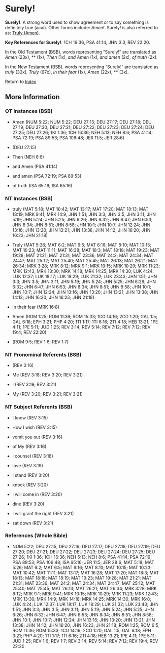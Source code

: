 # Surely!
**Surely!**. 
A strong word used to show agreement or to say something is definitely true (acai). 
Other forms include: 
*Amen!*. 
Surely! is also referred to as: 
[Truly (Amen)](Truly.2.md). 


**Key References for Surely!**: 
1CH 16:36, PSA 41:14, JHN 3:3, REV 22:20. 


In the Old Testament (BSB), words representing “Surely!” are translated as 
*Amen* (23x), ** (1x), *Then* (1x), *and Amen* (1x), *and amen* (2x), *of truth* (2x). 


In the New Testament (BSB), words representing “Surely!” are translated as 
*truly* (33x), *Truly* (67x), *in their fear* (1x), *Amen* (22x), ** (3x). 


Return to [Index](00-Index.md)

## More Information

### OT Instances (BSB)

* Amen (NUM 5:22; NUM 5:22; DEU 27:16; DEU 27:17; DEU 27:18; DEU 27:19; DEU 27:20; DEU 27:21; DEU 27:22; DEU 27:23; DEU 27:24; DEU 27:25; DEU 27:26; 1KI 1:36; 1CH 16:36; NEH 5:13; NEH 8:6; PSA 41:14; PSA 72:19; PSA 89:53; PSA 106:48; JER 11:5; JER 28:6)

*  (DEU 27:15)

* Then (NEH 8:6)

* and Amen (PSA 41:14)

* and amen (PSA 72:19; PSA 89:53)

* of truth (ISA 65:16; ISA 65:16)



### NT Instances (BSB)

* truly (MAT 5:18; MAT 10:42; MAT 13:17; MAT 17:20; MAT 18:13; MAT 18:19; MRK 9:41; MRK 14:9; JHN 1:51; JHN 3:3; JHN 3:5; JHN 3:11; JHN 5:19; JHN 5:24; JHN 5:25; JHN 6:26; JHN 6:32; JHN 6:47; JHN 6:53; JHN 8:34; JHN 8:51; JHN 8:58; JHN 10:1; JHN 10:7; JHN 12:24; JHN 13:16; JHN 13:20; JHN 13:21; JHN 13:38; JHN 14:12; JHN 16:20; JHN 16:23; JHN 21:18)

* Truly (MAT 5:26; MAT 6:2; MAT 6:5; MAT 6:16; MAT 8:10; MAT 10:15; MAT 10:23; MAT 11:11; MAT 16:28; MAT 18:3; MAT 18:18; MAT 19:23; MAT 19:28; MAT 21:21; MAT 21:31; MAT 23:36; MAT 24:2; MAT 24:34; MAT 24:47; MAT 25:12; MAT 25:40; MAT 25:45; MAT 26:13; MAT 26:21; MAT 26:34; MRK 3:28; MRK 8:12; MRK 9:1; MRK 10:15; MRK 10:29; MRK 11:23; MRK 12:43; MRK 13:30; MRK 14:18; MRK 14:25; MRK 14:30; LUK 4:24; LUK 12:37; LUK 18:17; LUK 18:29; LUK 21:32; LUK 23:43; JHN 1:51; JHN 3:3; JHN 3:5; JHN 3:11; JHN 5:19; JHN 5:24; JHN 5:25; JHN 6:26; JHN 6:32; JHN 6:47; JHN 6:53; JHN 8:34; JHN 8:51; JHN 8:58; JHN 10:1; JHN 10:7; JHN 12:24; JHN 13:16; JHN 13:20; JHN 13:21; JHN 13:38; JHN 14:12; JHN 16:20; JHN 16:23; JHN 21:18)

* in their fear (MRK 16:8)

* Amen (ROM 1:25; ROM 11:36; ROM 15:33; 1CO 14:16; 2CO 1:20; GAL 1:5; GAL 6:18; EPH 3:21; PHP 4:20; 1TI 1:17; 1TI 6:16; 2TI 4:18; HEB 13:21; 1PE 4:11; 1PE 5:11; JUD 1:25; REV 3:14; REV 5:14; REV 7:12; REV 7:12; REV 19:4; REV 22:20)

*  (ROM 9:5; REV 1:6; REV 1:7)



### NT Pronominal Referents (BSB)

*  (REV 3:16)

* Me (REV 3:18; REV 3:20; REV 3:21)

* I (REV 3:19; REV 3:21)

* My (REV 3:20; REV 3:21; REV 3:21)



### NT Subject Referents (BSB)

* I know (REV 3:15)

* How I wish (REV 3:15)

* vomit you out (REV 3:16)

* of My (REV 3:16)

* I counsel (REV 3:18)

* love (REV 3:19)

* I stand (REV 3:20)

* knock (REV 3:20)

* I will come in (REV 3:20)

* dine (REV 3:20)

* I will grant the right (REV 3:21)

* sat down (REV 3:21)



### References (Whole Bible)

* NUM 5:22; DEU 27:15; DEU 27:16; DEU 27:17; DEU 27:18; DEU 27:19; DEU 27:20; DEU 27:21; DEU 27:22; DEU 27:23; DEU 27:24; DEU 27:25; DEU 27:26; 1KI 1:36; 1CH 16:36; NEH 5:13; NEH 8:6; PSA 41:14; PSA 72:19; PSA 89:53; PSA 106:48; ISA 65:16; JER 11:5; JER 28:6; MAT 5:18; MAT 5:26; MAT 6:2; MAT 6:5; MAT 6:16; MAT 8:10; MAT 10:15; MAT 10:23; MAT 10:42; MAT 11:11; MAT 13:17; MAT 16:28; MAT 17:20; MAT 18:3; MAT 18:13; MAT 18:18; MAT 18:19; MAT 19:23; MAT 19:28; MAT 21:21; MAT 21:31; MAT 23:36; MAT 24:2; MAT 24:34; MAT 24:47; MAT 25:12; MAT 25:40; MAT 25:45; MAT 26:13; MAT 26:21; MAT 26:34; MRK 3:28; MRK 8:12; MRK 9:1; MRK 9:41; MRK 10:15; MRK 10:29; MRK 11:23; MRK 12:43; MRK 13:30; MRK 14:9; MRK 14:18; MRK 14:25; MRK 14:30; MRK 16:8; LUK 4:24; LUK 12:37; LUK 18:17; LUK 18:29; LUK 21:32; LUK 23:43; JHN 1:51; JHN 3:3; JHN 3:5; JHN 3:11; JHN 5:19; JHN 5:24; JHN 5:25; JHN 6:26; JHN 6:32; JHN 6:47; JHN 6:53; JHN 8:34; JHN 8:51; JHN 8:58; JHN 10:1; JHN 10:7; JHN 12:24; JHN 13:16; JHN 13:20; JHN 13:21; JHN 13:38; JHN 14:12; JHN 16:20; JHN 16:23; JHN 21:18; ROM 1:25; ROM 9:5; ROM 11:36; ROM 15:33; 1CO 14:16; 2CO 1:20; GAL 1:5; GAL 6:18; EPH 3:21; PHP 4:20; 1TI 1:17; 1TI 6:16; 2TI 4:18; HEB 13:21; 1PE 4:11; 1PE 5:11; JUD 1:25; REV 1:6; REV 1:7; REV 3:14; REV 5:14; REV 7:12; REV 19:4; REV 22:20



